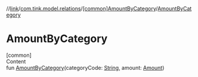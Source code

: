 //[link](../../index.md)/[com.tink.model.relations](../index.md)/[[common]AmountByCategory](index.md)/[AmountByCategory](-amount-by-category.md)



# AmountByCategory  
[common]  
Content  
fun [AmountByCategory](-amount-by-category.md)(categoryCode: [String](https://kotlinlang.org/api/latest/jvm/stdlib/kotlin/-string/index.html), amount: [Amount](../../com.tink.model.misc/[common]-amount/index.md))  



